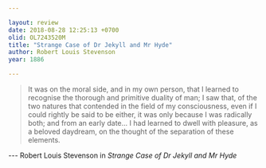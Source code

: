```yaml
---

layout: review
date: 2018-08-28 12:25:13 +0700
olid: OL7243520M
title: "Strange Case of Dr Jekyll and Mr Hyde"
author: Robert Louis Stevenson
year: 1886

---
```


> It was on the moral side, and in my own person, that I learned to recognise the thorough and primitive duality of man; I saw that, of the two natures that contended in the field of my consciousness, even if I could rightly be said to be either, it was only because I was radically both; and from an early date... I had learned to dwell with pleasure, as a beloved daydream, on the thought of the separation of these elements.

--- Robert Louis Stevenson in *Strange Case of Dr Jekyll and Mr Hyde*
